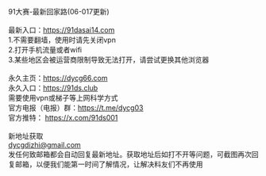91大赛-最新回家路(06-017更新)
<br>
<br>最新入口：https://91dasai14.com 
<br>1.不需要翻墙，使用时请先关闭vpn
<br>2.打开手机流量或者wifi
<br>3.某些地区会被运营商限制导致无法打开，请尝试更换其他浏览器
<br>
<br>永久主页：https://dycg66.com
<br>永久入口：https://91ds.club
<br>需要使用vpn或梯子等上网科学方式
<br>官方电报（电报）群：https://t.me/dycg03
<br>官方推特： https://x.com/91ds001
<br>
<br>新地址获取
<br>dycgdizhi@gmail.com
<br>发任何致邮箱都会自动回复最新地址。获取地址后如打不开等问题，可截图再次回复邮箱，以便我们能第一时间了解情况，让解决料友们不再使用

